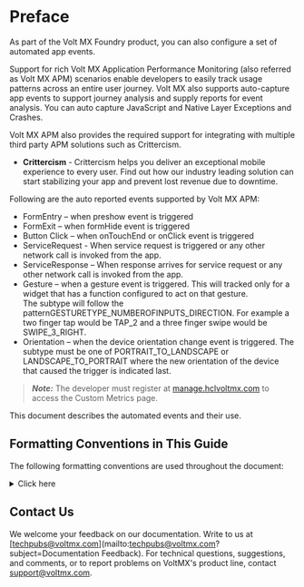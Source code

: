# Preface

As part of the Volt MX Foundry product, you can also configure a set of automated app events.

Support for rich Volt MX Application Performance Monitoring (also referred as Volt MX APM) scenarios enable developers to easily track usage patterns across an entire user journey. Volt MX also supports auto-capture app events to support journey analysis and supply reports for event analysis. You can auto capture JavaScript and Native Layer Exceptions and Crashes.

Volt MX APM also provides the required support for integrating with multiple third party APM solutions such as Crittercism.

*   **Crittercism** - Crittercism helps you deliver an exceptional mobile experience to every user. Find out how our industry leading solution can start stabilizing your app and prevent lost revenue due to downtime.

Following are the auto reported events supported by Volt MX APM:

*   FormEntry – when preshow event is triggered
*   FormExit – when formHide event is triggered
*   Button Click – when onTouchEnd or onClick event is triggered
*   ServiceRequest - When service request is triggered or any other network call is invoked from the app.
*   ServiceResponse – When response arrives for service request or any other network call is invoked from the app.
*   Gesture – <span></span> when a gesture event is triggered. This will tracked only for a widget that has a function configured to act on that gesture.  
    The subtype will follow the patternGESTURETYPE_NUMBEROFINPUTS_DIRECTION. For example a two finger tap would be TAP_2 and a three finger swipe would be SWIPE_3_RIGHT.
*   Orientation – when the device orientation change event is triggered. The subtype must be one of PORTRAIT_TO_LANDSCAPE or LANDSCAPE_TO_PORTRAIT where the new orientation of the device that caused the trigger is indicated last.

>   **_Note:_** The developer must register at [manage.hclvoltmx.com](https://manage.hclvoltmx.com/) to access the Custom Metrics page.



This document describes the automated events and their use.

## <a name="Typograp"></a>Formatting Conventions in This Guide

The following formatting conventions are used throughout the document:

<details close markdown="block"><summary>Click here</summary>
<table>
<tr>
<th>Conventions</th>
<th>Explanation</th>
</tr>
<tr>
<td><code>Monospace</code></td>
<td>
<ul>
<li>User input text, system prompts, and responses</li>
<li>File path</li>
<li>Commands</li>
<li>Program code</li>
<li>File names</li>
</ul>
</td>
</tr>
<tr>
<td><em>Italic</em></td>
<td>
<ul>
<li>Emphasis</li>
<li>Names of books and documents</li>
<li>New terminology</li>
</ul>
</td>
</tr>
<tr>
<td><strong>Bold</strong></td>
<td>
<ul>
<li>Windows</li>
<li>Menus</li>
<li>Buttons</li>
<li>Icons</li>
<li>Fields</li>
<li>Tabs</li>
<li>Folders</li>
</ul>
</td>
</tr>
<tr>
<td>
<a href="#">URL</a>
</td>
<td>
<ul>
Active link to a URL.
</ul>
</td>
</tr>
<tr>
<td>
<blockquote>
<em>Note:</em>
</blockquote>
</td>
<td>
<ul>
Provides helpful hints or additional information.
</ul>
</td>
</tr>
<tr>
<td>
<blockquote style="color:orange;">
<em>Important:</em>
</blockquote>
</td>
<td>
<ul>
Highlights actions or information that might cause problems to systems or data
</ul>
</td>
</tr>
</table>  
</details>  


## Contact Us

We welcome your feedback on our documentation. Write to us at [techpubs@voltmx.com](mailto:techpubs@voltmx.com?subject=Documentation Feedback). For technical questions, suggestions, and comments, or to report problems on VoltMX's product line, contact [support@voltmx.com](mailto:support@voltmx.com).



<!-- For technical questions, suggestions and comments, or to report problems on the Volt MX product line, contact [support.hcltechsw.com](https://support.hcltechsw.com/). -->